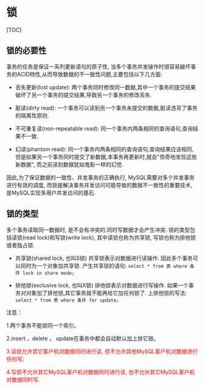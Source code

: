 # 锁

[TOC]

## 锁的必要性

事务的任务是保证一系列更新语句的原子性, 当多个事务并发操作时很容易破坏事务的ACID特性,从而导致数据的不一致性问题,主要包括以下几方面:

- 丢失更新(lost update):
  两个事务同时修改同一数据,其中一个事务的提交结果破坏了另一个事务的提交结果,导致另一个事务的修改丢失.

- 脏读(dirty read):
  一个事务可以读到另一个事务未提交的数据,脏读违背了事务的隔离性原则.

- 不可重复读(non-repeatable read):
  同一个事务内两条相同的查询语句,查询结果不一致.

- 幻读(phantom read):
  同一个事务内两条相同的查询语句,查询结果应该相同,但是如果另一个事务同时提交了新数据,本事务再更新时,就会"惊奇地发现这些新数据", 而之前读到数据犹如鬼影一样的幻觉.

因此,为了保证数据的一致性、并发事务的正确执行, MySQL需要对多个并发事务进行有效的调度, 而锁是解决事务并发访问可能导致的数据不一致性的重要技术, 是MySQL实现多用户并发访问的基石.

## 锁的类型

多个事务读取同一数据时, 是不会有冲突的.同时写数据才会产生冲突.
锁的类型包括读锁(read lock)和写锁(write lock), 其中读锁也称为共享锁, 写锁也称为排他锁或者独占锁.

- 共享锁(shared lock, 也叫S锁)
  共享锁表示对数据进行读操作.
  因此多个事务可以同时为一个对象加共享锁.
  产生共享锁的语句:
  `select * from 表 where 条件 lock in share mode;`

- 排他锁(exclusive lock, 也叫X锁)
  排他锁表示对数据进行写操作.
  如果一个事务对对象加了排他锁,其它事务就不能再给它加任何锁了.
  上排他锁的写法:
  `select * from 表 where 条件 for update;`

注意：

1.两个事务不能锁同一个索引。

2.insert ，delete ， update在事务中都会自动默认加上排它锁。

<font color=red>
3.读锁允许其它客户机对数据同时进行读, 但不允许其他MySQL客户机对数据进行任何写;

4.写锁不允许其它MySQL客户机对数据同时进行读, 也不允许其它MySQL客户机对数据同时写.
</font>
